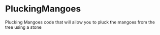 # PluckingMangoes
Plucking Mangoes code that will allow you to pluck the mangoes from the tree using a stone
